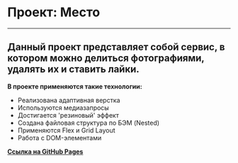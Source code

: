 # __Проект: Место__
---
## Данный проект представляет собой сервис, в котором можно делиться фотографиями, удалять их и ставить лайки.

__В проекте применяются такие технологии:__ 
* Реализована адаптивная верстка
* Используются медиазапросы
* Достигается 'резиновый' эффект
* Создана файловая структура по БЭМ (Nested)
* Применяются Flex и Grid Layout
* Работа с DOM-элементами

[__Ссылка на GitHub Pages__](...)
